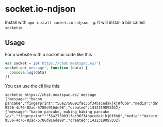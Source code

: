 # socket.io-ndjson

Install with `npm install socket.io-ndjson -g`. It will install a bin called `socketio`.


## Usage

For a website with a socket.io code like this

```js
var socket = io('https://chat.meatspac.es/')
socket.on('message', function (data) {
  console.log(data)
})

```

You can use the cli like this:

```
socketio https://chat.meatspac.es/ message
{"message":"bacon pancake","fingerprint":"56a2750091fac36f34bacedakjkj0f6b6","media":"data:video/webm;base64,..","owner":false,"ttl":600000,"key":"1412319095032!516742a0-9556-4c76-82ac-5786d916de98","created":1412319095032}
{"message":"bacon pancake, making baking pancake \o/","fingerprint":"56a2750091fac36f34bacedakjkj0f6b6","media":"data:video/webm;base64,..","owner":false,"ttl":600000,"key":"1412319095032!516742a0-9556-4c76-82ac-5786d916de98","created":1412319095032}
```
